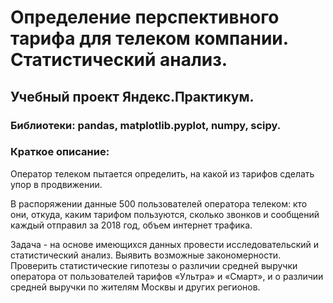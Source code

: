 # Определение перспективного тарифа для телеком компании. Статистический анализ.
## Учебный проект Яндекс.Практикум.
### Библиотеки: pandas, matplotlib.pyplot, numpy, scipy.
### Краткое описание:
Оператор телеком пытается определить, на какой из тарифов сделать упор в продвижении.

В распоряжении данные 500 пользователей оператора телеком: кто они, откуда, каким тарифом пользуются, сколько звонков и сообщений каждый отправил за 2018 год, объем интернет трафика.

Задача - на основе имеющихся данных провести исследовательский и статистический анализ. Выявить возможные закономерности. Проверить статистические гипотезы о различии средней выручки оператора от пользователей тарифов «Ультра» и «Смарт», и о различии средней выручки по жителям Москвы и других регионов.
